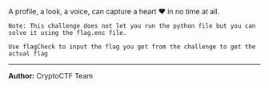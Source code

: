 A profile, a look, a voice, can capture a heart ♥ in no time at all.

`Note: This challenge does not let you run the python file but you can solve it using the flag.enc file.`

`Use flagCheck to input the flag you get from the challenge to get the actual flag`

---
**Author:** CryptoCTF Team
